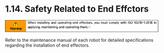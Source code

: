 ﻿# 1.14. Safety Related to End Effctors

![](../../_assets/1.14.1._Hi6-주의(추가).png  )

Refer to the maintenance manual of each robot for detailed specifications regarding the installation of end effectors.